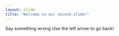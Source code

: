 ```yaml
---
layout: slide
title: "Welcome to our second slide!"
---
```

Say something wrong
Use the left arrow to go back!
